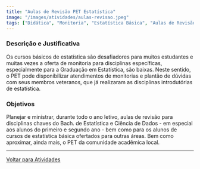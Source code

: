 ```yaml
---
title: "Aulas de Revisão PET Estatística"
image: "/images/atividades/aulas-revisao.jpeg"
tags: ["Didática", "Monitoria", "Estatística Básica", "Aulas de Revisão"]
---
```

  
### **Descrição e Justificativa**

Os cursos básicos de estatística são desafiadores para muitos estudantes e muitas vezes a oferta de monitoria para disciplinas específicas, especialmente para a Graduação em Estatística, são baixas. Neste sentido, o PET pode disponibilizar atendimentos de monitorias e plantão de dúvidas com seus membros veteranos, que já realizaram as disciplinas introdutórias de estatística.

### **Objetivos**

Planejar e ministrar, durante todo o ano letivo, aulas de revisão para disciplinas chaves do Bach. de Estatística e Ciência de Dados - em especial aos alunos do primeiro e segundo ano - bem como para os alunos de cursos de estatística básica ofertados para outras áreas. Bem como aproximar, ainda mais, o PET da comunidade acadêmica local.

---
[Voltar para Atividades](/atividades/)